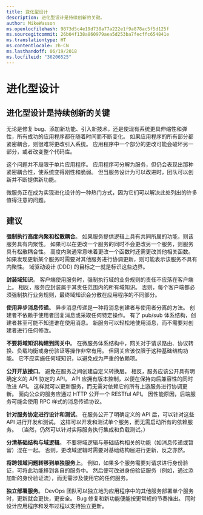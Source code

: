 ```yaml
---
title: 变化型设计
description: 进化型设计是持续创新的关键。
author: MikeWasson
ms.openlocfilehash: 9873d5c4e19d738a77a222e1f9a878ac5f5d125f
ms.sourcegitcommit: 26b04f138a860979aea5d253ba7fecffc654841e
ms.translationtype: HT
ms.contentlocale: zh-CN
ms.lasthandoff: 06/19/2018
ms.locfileid: "36206525"
---
```

# <a name="design-for-evolution"></a>进化型设计

## <a name="an-evolutionary-design-is-key-for-continuous-innovation"></a>进化型设计是持续创新的关键

无论是修复 bug、添加新功能、引入新技术，还是使现有系统更具伸缩性和弹性，所有成功的应用程序都在随着时间而不断变化。 如果应用程序的所有部分都紧密耦合，则很难将更改引入系统。 应用程序中一个部分的更改可能会破坏另一部分，或者改变整个代码库。

这个问题并不局限于单片应用程序。 应用程序可分解为服务，但仍会表现出那种紧密耦合性，使系统变得刚性和脆弱。 但当服务设计为可以改进时，团队可以创新并不断提供新功能。 

微服务正在成为实现进化设计的一种热门方式，因为它们可以解决此处列出的许多值得注意的问题。

## <a name="recommendations"></a>建议

**强制执行高度内聚和松散耦合**。 如果服务提供逻辑上具有共同所属的功能，则该服务具有内聚性。 如果可以在更改一个服务的同时不会更改另一个服务，则服务具有松散耦合性。 高度内聚通常意味着更改一个函数时还需更改其他相关函数。 如果发现更新某个服务时需要对其他服务进行协调更新，则可能表示该服务不具有内聚性。 域驱动设计 (DDD) 的目标之一就是标识这些边界。

**封装域知识**。 客户端使用服务时，强制执行域的业务规则的责任不应落在客户端上。 相反，服务应封装属于其责任范围内的所有域知识。 否则，每个客户端都必须强制执行业务规则，最终域知识会分散在应用程序的不同部分。 

**使用异步消息传递**。 异步消息传递是一种将消息创建者与使用者分离的方法。 创建者不依赖于使用者回复消息或采取任何特定操作。 有了 pub/sub 体系结构，创建者甚至可能不知道谁在使用消息。 新服务可以轻松地使用消息，而不需要对创建者进行任何修改。

**不要将域知识构建到网关中**。 在微服务体系结构中，网关对于请求路由、协议转换、负载均衡或身份验证等操作非常有用。 但网关应该仅限于这种基础结构功能。 它不应实施任何域知识，以避免成为严重的依赖项。

**公开开放接口**。 避免在服务之间创建自定义转换层。 相反，服务应该公开具有明确定义的 API 协定的 API。 API 应拥有版本控制，以便在保持向后兼容性的同时改进 API。 这样就可以更新服务，而无需对依赖它的所有上游服务进行协调更新。 面向公众的服务应通过 HTTP 公开一个 RESTful API。 因性能原因，后端服务可能会使用 RPC 样式的消息传递协议。 

**针对服务协定进行设计和测试**。 在服务公开了明确定义的 API 后，可以针对这些 API 进行开发和测试。 这样可以开发和测试单个服务，而无需启动所有的依赖服务。 （当然，仍然可以针对实际服务执行集成和负载测试。）

**分清基础结构与域逻辑**。 不要将域逻辑与基础结构相关的功能（如消息传递或暂留）混在一起。 否则，更改域逻辑时需要对基础结构层进行更新，反之亦然。 

**将跨领域问题转移到单独服务上**。 例如，如果多个服务需要对请求进行身份验证，可将此功能移到各自的服务中。 然后便可改进身份验证服务（例如，通过添加新的身份验证流），而无需涉及使用它的任何服务。

**独立部署服务**。 DevOps 团队可以独立地为应用程序中的其他服务部署单个服务时，更新就会更快，更安全。 Bug 修复和新功能便能按更常规的节奏推出。 同时设计应用程序和发布过程以支持独立更新。